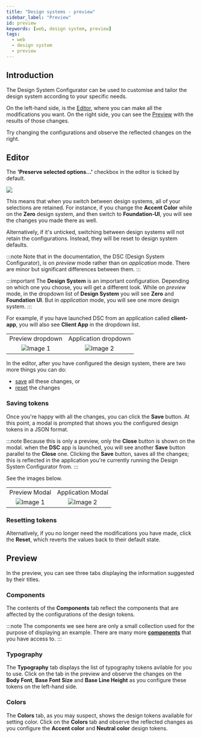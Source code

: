 ```yaml
---
title: "Design systems - preview"
sidebar_label: "Preview"
id: preview
keywords: [web, design system, preview]
tags:
  - web
  - design system
  - preview
---
```


## Introduction

The Design System Configurator can be used to customise and tailor the design system according to your specific needs.

On the left-hand side, is the [Editor](../../../web/design-systems/preview/#editor), where you can make all the modifications you want. On the right side, you can see the [Preview](../../../web/design-systems/preview/#preview) with the results of those changes.

Try changing the configurations and observe the reflected changes on the right.

<design-system-editor>
  <design-system-preview></design-system-preview>
  <design-system-export slot="export"></design-system-export>
</design-system-editor>

## Editor

The **'Preserve selected options...'** checkbox in the editor is ticked by default.

![](/img/checkbox.PNG)

This means that when you switch between design systems, all of your selections are retained.
For instance, if you change the **Accent Color** while on the **Zero** design system, and then switch to **Foundation-UI**, you will see the changes you made there as well.

Alternatively, if it's unticked, switching between design systems will not retain the configurations.
Instead, they will be reset to design system defaults.

:::note
Note that in the documentation, the DSC (Design System Configurator), is on *preview* mode rather than on *application* mode. There are minor but significant differences between them.
:::

:::important
The **Design System** is an important configuration. Depending on which one you choose, you will get a different look. While on *preview* mode, in the dropdown list of **Design System** you will see **Zero** and **Foundation UI**. But in *application* mode, you will see one more design system. 
:::

For example, if you have launched DSC from an application called **client-app**, you will also see **Client App** in the dropdown list.

|         |         |
| :-------: | :-------: |
| Preview dropdown | Application dropdown|
| ![Image 1](/img/preview_drop_down.PNG) |![Image 2](/img/custom_drop_down.PNG) |

In the editor, after you have configured the design system, there are two more things you can do:

- [save](../../../web/design-systems/preview/#saving-tokens) all these changes, or
- [reset](../../../web/design-systems/preview/#resetting-tokens) the changes

### Saving tokens

Once you're happy with all the changes, you can click the **Save** button. At this point, a modal is prompted that shows you the configured design tokens in a JSON format. 

:::note
Because this is only a preview, only the **Close** button is shown on the modal. when the **DSC** app is launched, you will see another **Save** button parallel to the **Close** one. Clicking the **Save** button, saves all the changes; this is reflected in the application you're currently running the Design System Configurator from.
:::

See the images below.

|         |         |
| :-------: | :-------: |
| Preview Modal | Application Modal|
| ![Image 1](/img/close_modal.PNG) |![Image 2](/img/save_modal.PNG) |

### Resetting tokens

Alternatively, if you no longer need the modifications you have made, click the **Reset**, which reverts the values back to their default state.

## Preview

In the preview, you can see three tabs displaying the information suggested by their titles. 

### Components

The contents of the **Components** tab reflect the components that are affected by the configurations of the design tokens. 

:::note
The components we see here are only a small collection used for the purpose of displaying an example. There are many more **[components](../../../web/web-components/overview)** that you have access to. 
:::

### Typography

The **Typography** tab displays the list of typography tokens avilable for you to use. Click on the tab in the preview and observe the changes on the **Body Font**, **Base Font Size** and **Base Line Height** as you configure these tokens on the left-hand side. 

### Colors

The **Colors** tab, as you may suspect, shows the design tokens available for setting color. Click on the **Colors** tab and observe the reflected changes as you configure the **Accent color** and **Neutral color** design tokens. 
